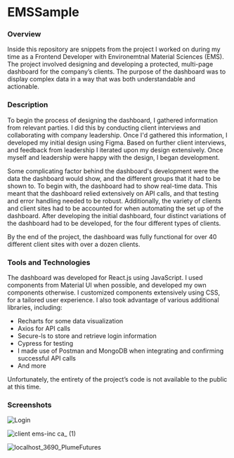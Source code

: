 # EMSSample
### Overview
Inside this repository are snippets from the project I worked on during my time as a Frontend Developer with Environemtnal Material Sciences (EMS). The project involved designing and developing a protected, multi-page dashboard for the company’s clients. The purpose of the dashboard was to display complex data in a way that was both understandable and actionable.

### Description
To begin the process of designing the dashboard, I gathered information from relevant parties. I did this by conducting client interviews and collaborating with company leadership. Once I'd gathered this information, I developed my initial design using Figma. Based on further client interviews, and feedback from leadership I iterated upon my design extensively. Once myself and leadership were happy with the design, I began development.

Some complicating factor behind the dashboard's development were the data the dashboard would show, and the different groups that it had to be shown to. To begin with, the dashboard had to show real-time data. This meant that the dashboard relied extensively on API calls, and that testing and error handling needed to be robust. Additionally, the variety of clients and client sites had to be accounted for when automating the set up of the dashboard. After developing the initial dashboard, four distinct variations of the dashboard had to be developed, for the four different types of clients. 

By the end of the project, the dashboard was fully functional for over 40 different client sites with over a dozen clients.

### Tools and Technologies
The dashboard was developed for React.js using JavaScript. I used components from Material UI when possible, and developed my own components otherwise. I customized components extensively using CSS, for a tailored user experience. I also took advantage of various additional libraries, including:

- Recharts for some data visualization
- Axios for API calls
- Secure-ls to store and retrieve login information
- Cypress for testing
- I made use of Postman and MongoDB when integrating and confirming successful API calls
- And more

Unfortunately, the entirety of the project’s code is not available to the public at this time. 

### Screenshots

![Login](https://github.com/user-attachments/assets/43c597eb-377c-4d97-b5ed-2c1a56a358b0)

![client ems-inc ca_ (1)](https://github.com/user-attachments/assets/c7d92330-1f78-41a6-b88b-c5e4a159badf)

![localhost_3690_PlumeFutures](https://github.com/user-attachments/assets/f416a4f7-233e-4e44-8632-954b4c28ecc6)

